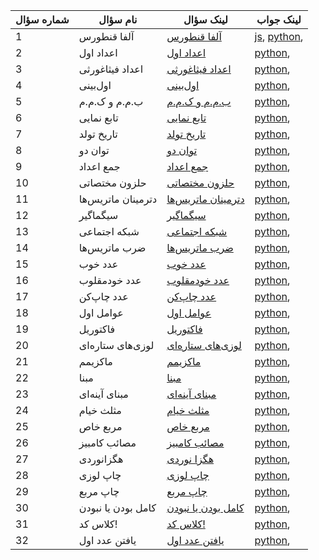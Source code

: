 |شماره سؤال|نام سؤال|لینک سؤال|لینک جواب|
|-|-|-|-|
|1|آلفا قنطورس|[آلفا قنطورس](https://quera.ir/problemset/66859/)|[js](آلفا%20قنطورس\js), [python](آلفا%20قنطورس\python), |
|2|اعداد اول|[اعداد اول](https://quera.ir/problemset/293/)|[python](اعداد%20اول\python), |
|3|اعداد فیثاغورثی|[اعداد فیثاغورثی](https://quera.ir/problemset/280/)|[python](اعداد%20فیثاغورثی\python), |
|4|اول‌بینی|[اول‌بینی](https://quera.ir/problemset/649/)|[python](اول‌بینی\python), |
|5|ب.م.م و ک.م.م|[ب.م.م و ک.م.م](https://quera.ir/problemset/590/)|[python](ب.م.م%20و%20ک.م.م\python), |
|6|تابع نمایی|[تابع نمایی](https://quera.ir/problemset/297/)|[python](تابع%20نمایی\python), |
|7|تاریخ تولد|[تاریخ تولد](https://quera.ir/problemset/615/)|[python](تاریخ%20تولد\python), |
|8|توان دو|[توان دو](https://quera.ir/problemset/616/)|[python](توان%20دو\python), |
|9|جمع اعداد|[جمع اعداد](https://quera.ir/problemset/637/)|[python](جمع%20اعداد\python), |
|10|حلزون مختصاتی|[حلزون مختصاتی](https://quera.ir/problemset/597/)|[python](حلزون%20مختصاتی\python), |
|11|دترمینان ماتریس‌ها|[دترمینان ماتریس‌ها](https://quera.ir/problemset/608/)|[python](دترمینان%20ماتریس‌ها\python), |
|12|سیگماگیر|[سیگماگیر](https://quera.ir/problemset/647/)|[python](سیگماگیر\python), |
|13|شبکه اجتماعی|[شبکه اجتماعی](https://quera.ir/problemset/9742/)|[python](شبکه%20اجتماعی\python), |
|14|ضرب ماتریس‌ها|[ضرب ماتریس‌ها](https://quera.ir/problemset/607/)|[python](ضرب%20ماتریس‌ها\python), |
|15|عدد خوب|[عدد خوب](https://quera.ir/problemset/66861/)|[python](عدد%20خوب\python), |
|16|عدد خودمقلوب|[عدد خودمقلوب](https://quera.ir/problemset/617/)|[python](عدد%20خودمقلوب\python), |
|17|عدد چاپ‌کن|[عدد چاپ‌کن](https://quera.ir/problemset/9774/)|[python](عدد%20چاپ‌کن\python), |
|18|عوامل اول|[عوامل اول](https://quera.ir/problemset/298/)|[python](عوامل%20اول\python), |
|19|فاکتوریل|[فاکتوریل](https://quera.ir/problemset/589/)|[python](فاکتوریل\python), |
|20|لوزی‌های ستاره‌ای|[لوزی‌های ستاره‌ای](https://quera.ir/problemset/9773/)|[python](لوزی‌های%20ستاره‌ای\python), |
|21|ماکزیمم|[ماکزیمم](https://quera.ir/problemset/588/)|[python](ماکزیمم\python), |
|22|مبنا|[مبنا](https://quera.ir/problemset/594/)|[python](مبنا\python), |
|23|مبنای آینه‌ای|[مبنای آینه‌ای](https://quera.ir/problemset/651/)|[python](مبنای%20آینه‌ای\python), |
|24|مثلث خیام|[مثلث خیام](https://quera.ir/problemset/595/)|[python](مثلث%20خیام\python), |
|25|مربع خاص|[مربع خاص](https://quera.ir/problemset/296/)|[python](مربع%20خاص\python), |
|26|مصائب کامبیز|[مصائب کامبیز](https://quera.ir/problemset/66862/)|[python](مصائب%20کامبیز\python), |
|27|هگزانوردی|[هگزا نوردی](https://quera.ir/problemset/127291/)|[python](هگزانوردی\python), |
|28|چاپ لوزی|[چاپ لوزی](https://quera.ir/problemset/618/)|[python](چاپ%20لوزی\python), |
|29|چاپ مربع|[چاپ مربع](https://quera.ir/problemset/591/)|[python](چاپ%20مربع\python), |
|30|کامل بودن یا نبودن|[کامل بودن یا نبودن](https://quera.ir/problemset/282/)|[python](کامل%20بودن%20یا%20نبودن\python), |
|31|کلاس کد!|[کلاس کد!](https://quera.ir/problemset/66864/)|[python](کلاس%20کد!\python), |
|32|یافتن عدد اول|[یافتن عدد اول](https://quera.ir/problemset/593/)|[python](یافتن%20عدد%20اول\python), |
